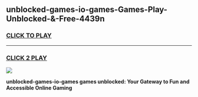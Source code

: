 
## unblocked-games-io-games-Games-Play-Unblocked-&-Free-4439n
<h3>
<a href="https://premium76.site?title=unblocked-games-io-games&ref=24A">CLICK TO PLAY</a></h3>
<hr>

<h3>
<a href="https://premium76.site?title=unblocked-games-io-games&ref=24A">CLICK 2 PLAY</a>
  
</h3>

<a href="https://premium76.site?title=unblocked-games-io-games&ref=24A"><img src="https://clearcache.store/games.png"></a>


**unblocked-games-io-games games unblocked: Your Gateway to Fun and Accessible Online Gaming**
